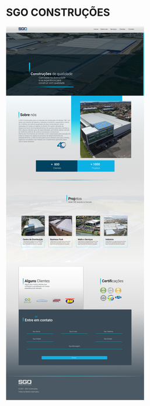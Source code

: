 # SGO CONSTRUÇÕES

<div>
  <img 
    src="https://github.com/wanderleygoncalves/SGO-CONSTRUCOES/blob/main/Landing%20-%20PageLanding%20-%20Page.png"
   >      
</div>

